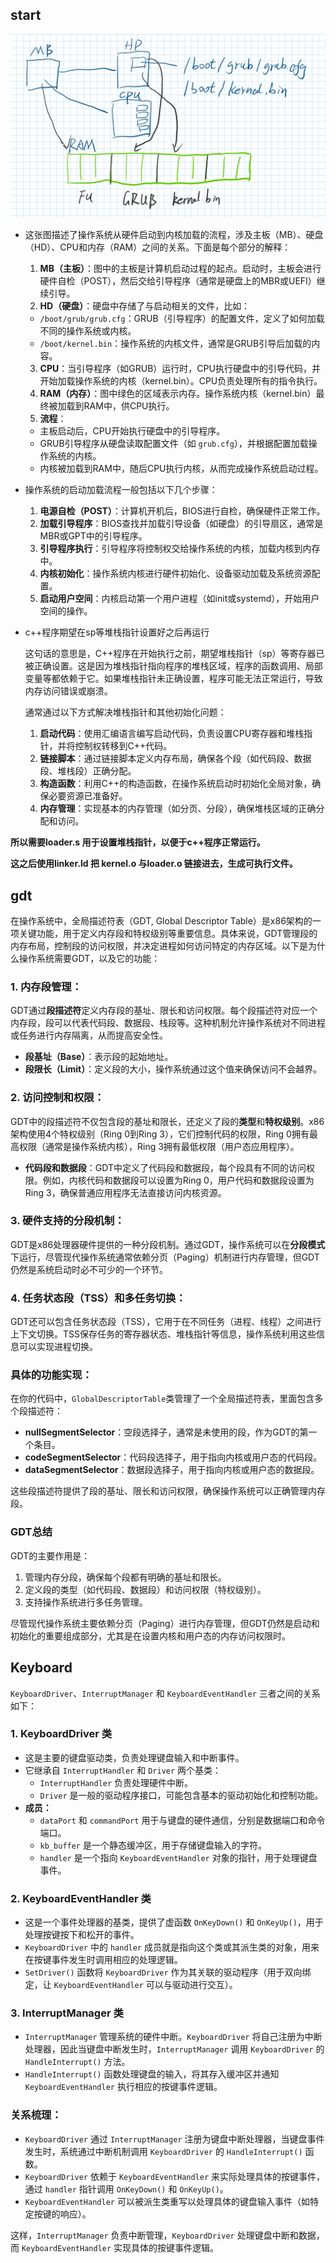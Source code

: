 ## start

![1727526749904](image/reLearningn/1727526749904.png)

- 这张图描述了操作系统从硬件启动到内核加载的流程，涉及主板（MB）、硬盘（HD）、CPU和内存（RAM）之间的关系。下面是每个部分的解释：

  1. **MB（主板）**：图中的主板是计算机启动过程的起点。启动时，主板会进行硬件自检（POST），然后交给引导程序（通常是硬盘上的MBR或UEFI）继续引导。
  2. **HD（硬盘）**：硬盘中存储了与启动相关的文件，比如：

  - `/boot/grub/grub.cfg`：GRUB（引导程序）的配置文件，定义了如何加载不同的操作系统或内核。
  - `/boot/kernel.bin`：操作系统的内核文件，通常是GRUB引导后加载的内容。

  3. **CPU**：当引导程序（如GRUB）运行时，CPU执行硬盘中的引导代码，并开始加载操作系统的内核（kernel.bin）。CPU负责处理所有的指令执行。
  4. **RAM（内存）**：图中绿色的区域表示内存。操作系统内核（kernel.bin）最终被加载到RAM中，供CPU执行。
  5. **流程**：

  - 主板启动后，CPU开始执行硬盘中的引导程序。
  - GRUB引导程序从硬盘读取配置文件（如 `grub.cfg`），并根据配置加载操作系统的内核。
  - 内核被加载到RAM中，随后CPU执行内核，从而完成操作系统启动过程。
- 操作系统的启动加载流程一般包括以下几个步骤：

  1. **电源自检（POST）**：计算机开机后，BIOS进行自检，确保硬件正常工作。
  2. **加载引导程序**：BIOS查找并加载引导设备（如硬盘）的引导扇区，通常是MBR或GPT中的引导程序。
  3. **引导程序执行**：引导程序将控制权交给操作系统的内核，加载内核到内存中。
  4. **内核初始化**：操作系统内核进行硬件初始化、设备驱动加载及系统资源配置。
  5. **启动用户空间**：内核启动第一个用户进程（如init或systemd），开始用户空间的操作。
- c++程序期望在sp等堆栈指针设置好之后再运行

  这句话的意思是，C++程序在开始执行之前，期望堆栈指针（sp）等寄存器已被正确设置。这是因为堆栈指针指向程序的堆栈区域，程序的函数调用、局部变量等都依赖于它。如果堆栈指针未正确设置，程序可能无法正常运行，导致内存访问错误或崩溃。

  通常通过以下方式解决堆栈指针和其他初始化问题：

  1. **启动代码**：使用汇编语言编写启动代码，负责设置CPU寄存器和堆栈指针，并将控制权转移到C++代码。
  2. **链接脚本**：通过链接脚本定义内存布局，确保各个段（如代码段、数据段、堆栈段）正确分配。
  3. **构造函数**：利用C++的构造函数，在操作系统启动时初始化全局对象，确保必要资源已准备好。
  4. **内存管理**：实现基本的内存管理（如分页、分段），确保堆栈区域的正确分配和访问。

**所以需要loader.s 用于设置堆栈指针，以便于c++程序正常运行。**

**这之后使用linker.ld 把 kernel.o 与loader.o 链接进去，生成可执行文件。**

## gdt

在操作系统中，全局描述符表（GDT, Global Descriptor Table）是x86架构的一项关键功能，用于定义内存段和特权级别等重要信息。具体来说，GDT管理段的内存布局，控制段的访问权限，并决定进程如何访问特定的内存区域。以下是为什么操作系统需要GDT，以及它的功能：

### 1. **内存段管理**：

   GDT通过**段描述符**定义内存段的基址、限长和访问权限。每个段描述符对应一个内存段，段可以代表代码段、数据段、栈段等。这种机制允许操作系统对不同进程或任务进行内存隔离，从而提高安全性。

- **段基址（Base）**：表示段的起始地址。
- **段限长（Limit）**：定义段的大小，操作系统通过这个值来确保访问不会越界。

### 2. **访问控制和权限**：

   GDT中的段描述符不仅包含段的基址和限长，还定义了段的**类型**和**特权级别**。x86架构使用4个特权级别（Ring 0到Ring 3），它们控制代码的权限，Ring 0拥有最高权限（通常是操作系统内核），Ring 3拥有最低权限（用户态应用程序）。

- **代码段和数据段**：GDT中定义了代码段和数据段，每个段具有不同的访问权限。例如，内核代码和数据段可以设置为Ring 0，用户代码和数据段设置为Ring 3，确保普通应用程序无法直接访问内核资源。

### 3. **硬件支持的分段机制**：

   GDT是x86处理器硬件提供的一种分段机制。通过GDT，操作系统可以在**分段模式**下运行，尽管现代操作系统通常依赖分页（Paging）机制进行内存管理，但GDT仍然是系统启动时必不可少的一个环节。

### 4. **任务状态段（TSS）和多任务切换**：

   GDT还可以包含任务状态段（TSS），它用于在不同任务（进程、线程）之间进行上下文切换。TSS保存任务的寄存器状态、堆栈指针等信息，操作系统利用这些信息可以实现进程切换。

### 具体的功能实现：

在你的代码中，`GlobalDescriptorTable`类管理了一个全局描述符表，里面包含多个段描述符：

- **nullSegmentSelector**：空段选择子，通常是未使用的段，作为GDT的第一个条目。
- **codeSegmentSelector**：代码段选择子，用于指向内核或用户态的代码段。
- **dataSegmentSelector**：数据段选择子，用于指向内核或用户态的数据段。

这些段描述符提供了段的基址、限长和访问权限，确保操作系统可以正确管理内存段。

### GDT总结

GDT的主要作用是：

1. 管理内存分段，确保每个段都有明确的基址和限长。
2. 定义段的类型（如代码段、数据段）和访问权限（特权级别）。
3. 支持操作系统进行多任务管理。

尽管现代操作系统主要依赖分页（Paging）进行内存管理，但GDT仍然是启动和初始化的重要组成部分，尤其是在设置内核和用户态的内存访问权限时。

## Keyboard
`KeyboardDriver`、`InterruptManager` 和 `KeyboardEventHandler` 三者之间的关系如下：

### 1. **KeyboardDriver 类**

- 这是主要的键盘驱动类，负责处理键盘输入和中断事件。
- 它继承自 `InterruptHandler` 和 `Driver` 两个基类：
  - `InterruptHandler` 负责处理硬件中断。
  - `Driver` 是一般的驱动程序接口，可能包含基本的驱动初始化和控制功能。
- **成员：**
  - `dataPort` 和 `commandPort` 用于与键盘的硬件通信，分别是数据端口和命令端口。
  - `kb_buffer` 是一个静态缓冲区，用于存储键盘输入的字符。
  - `handler` 是一个指向 `KeyboardEventHandler` 对象的指针，用于处理键盘事件。

### 2. **KeyboardEventHandler 类**

- 这是一个事件处理器的基类，提供了虚函数 `OnKeyDown()` 和 `OnKeyUp()`，用于处理按键按下和松开的事件。
- `KeyboardDriver` 中的 `handler` 成员就是指向这个类或其派生类的对象，用来在按键事件发生时调用相应的处理逻辑。
- `SetDriver()` 函数将 `KeyboardDriver` 作为其关联的驱动程序（用于双向绑定，让 `KeyboardEventHandler` 可以与驱动进行交互）。

### 3. **InterruptManager 类**

- `InterruptManager` 管理系统的硬件中断。`KeyboardDriver` 将自己注册为中断处理器，因此当键盘中断发生时，`InterruptManager` 调用 `KeyboardDriver` 的 `HandleInterrupt()` 方法。
- `HandleInterrupt()` 函数处理键盘的输入，将其存入缓冲区并通知 `KeyboardEventHandler` 执行相应的按键事件逻辑。

### 关系梳理：

- `KeyboardDriver` 通过 `InterruptManager` 注册为键盘中断处理器，当键盘事件发生时，系统通过中断机制调用 `KeyboardDriver` 的 `HandleInterrupt()` 函数。
- `KeyboardDriver` 依赖于 `KeyboardEventHandler` 来实际处理具体的按键事件，通过 `handler` 指针调用 `OnKeyDown()` 和 `OnKeyUp()`。
- `KeyboardEventHandler` 可以被派生类重写以处理具体的键盘输入事件（如特定按键的响应）。

这样，`InterruptManager` 负责中断管理，`KeyboardDriver` 处理键盘中断和数据，而 `KeyboardEventHandler` 实现具体的按键事件逻辑。
